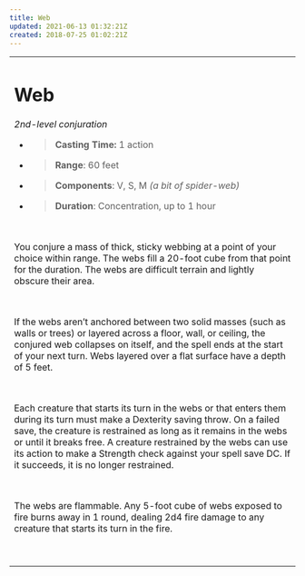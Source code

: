 ```yaml
---
title: Web
updated: 2021-06-13 01:32:21Z
created: 2018-07-25 01:02:21Z
---
```


<table><tbody><tr class="odd"><td><h1 id="web"><strong>Web</strong></h1><p><em>2nd-level conjuration</em></p><ul><li><blockquote><p><strong>Casting Time:</strong> 1 action</p></blockquote></li><li><blockquote><p><strong>Range</strong>: 60 feet</p></blockquote></li><li><blockquote><p><strong>Components</strong>: V, S, M <em>(a bit of spider-web)</em></p></blockquote></li><li><blockquote><p><strong>Duration</strong>: Concentration, up to 1 hour</p></blockquote></li></ul><p> </p><p>You conjure a mass of thick, sticky webbing at a point of your choice within range. The webs fill a 20-foot cube from that point for the duration. The webs are difficult terrain and lightly obscure their area.</p><p> </p><p>If the webs aren’t anchored between two solid masses (such as walls or trees) or layered across a floor, wall, or ceiling, the conjured web collapses on itself, and the spell ends at the start of your next turn. Webs layered over a flat surface have a depth of 5 feet.</p><p> </p><p>Each creature that starts its turn in the webs or that enters them during its turn must make a Dexterity saving throw. On a failed save, the creature is restrained as long as it remains in the webs or until it breaks free. A creature restrained by the webs can use its action to make a Strength check against your spell save DC. If it succeeds, it is no longer restrained.</p><p> </p><p>The webs are flammable. Any 5-foot cube of webs exposed to fire burns away in 1 round, dealing 2d4 fire damage to any creature that starts its turn in the fire.</p><p> </p></td></tr></tbody></table>